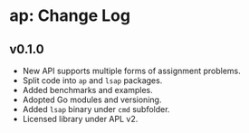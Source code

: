 # ap: Change Log

## v0.1.0

* New API supports multiple forms of assignment problems.
* Split code into `ap` and `lsap` packages.
* Added benchmarks and examples.
* Adopted Go modules and versioning.
* Added `lsap` binary under `cmd` subfolder.
* Licensed library under APL v2.
